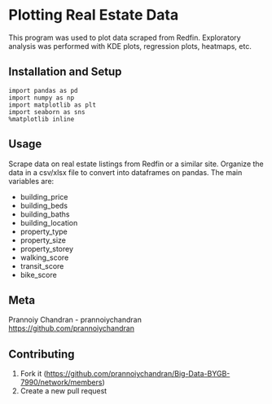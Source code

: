 # Plotting Real Estate Data 
This program was used to plot data scraped from Redfin. Exploratory analysis was performed with KDE plots, regression plots, heatmaps, etc. 
## Installation and Setup
```
import pandas as pd
import numpy as np
import matplotlib as plt
import seaborn as sns
%matplotlib inline
```
## Usage 
Scrape data on real estate listings from Redfin or a similar site. Organize the data in a csv/xlsx file to convert into dataframes on pandas. The main variables are:
- building_price
- building_beds
- building_baths
- building_location
- property_type
- property_size
- property_storey
- walking_score
- transit_score
- bike_score
## Meta 
Prannoiy Chandran - prannoiychandran
https://github.com/prannoiychandran

## Contributing
1. Fork it (https://github.com/prannoiychandran/Big-Data-BYGB-7990/network/members)
2. Create a new pull request
